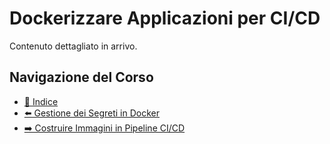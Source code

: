 # Dockerizzare Applicazioni per CI/CD

Contenuto dettagliato in arrivo.

## Navigazione del Corso
- [📑 Indice](../../README.md)
- [⬅️ Gestione dei Segreti in Docker](./Docker-Secrets-Management.md)
- [➡️ Costruire Immagini in Pipeline CI/CD](./Building-Images-in-CI-CD.md)
